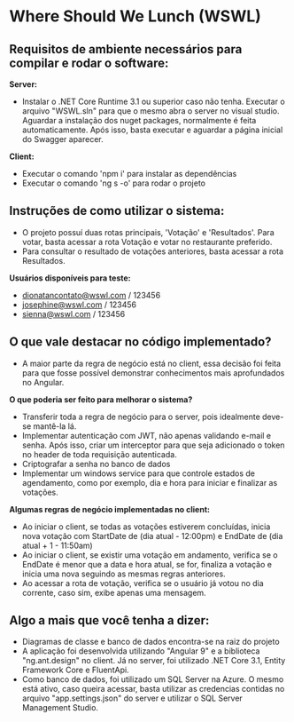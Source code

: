 
# Where Should We Lunch (WSWL)

## Requisitos de ambiente necessários para compilar e rodar o software:

**Server:**
- Instalar o .NET Core Runtime 3.1 ou superior caso não tenha. Executar o arquivo "WSWL.sln" para que o mesmo abra o server no visual studio.
  Aguardar a instalação dos nuget packages, normalmente é feita automaticamente.
  Após isso, basta executar e aguardar a página inicial do Swagger aparecer.

**Client:**
- Executar o comando 'npm i' para instalar as dependências
- Executar o comando 'ng s -o' para rodar o projeto

## Instruções de como utilizar o sistema:
 - O projeto possuí duas rotas principais, 'Votação' e 'Resultados'. Para votar, basta acessar a rota Votação e votar no restaurante preferido.
 - Para consultar o resultado de votações anteriores, basta acessar a rota Resultados.

**Usuários disponíveis para teste:**
 - dionatancontato@wswl.com / 123456 
 -  josephine@wswl.com / 123456  
 -  sienna@wswl.com / 123456

## O que vale destacar no código implementado?
- A maior parte da regra de negócio está no client, essa decisão foi feita para que fosse possível demonstrar conhecimentos mais aprofundados no Angular.

**O que poderia ser feito para melhorar o sistema?**
- Transferir toda a regra de negócio para o server, pois idealmente deve-se mantê-la lá.
- Implementar autenticação com JWT, não apenas validando e-mail e senha. Após isso, criar um interceptor para que seja adicionado o token no header de toda requisição autenticada.
- Criptografar a senha no banco de dados
- Implementar um windows service para que controle estados de agendamento, como por exemplo, dia e hora para iniciar e finalizar as votações.

**Algumas regras de negócio implementadas no client:**
- Ao iniciar o client, se todas as votações estiverem concluídas, inicia nova votação com StartDate de (dia atual - 12:00pm) e EndDate de (dia atual + 1 - 11:50am)
- Ao iniciar o client, se existir uma votação em andamento, verifica se o EndDate é menor que a data e hora atual, se for, finaliza a votação e inicia uma nova seguindo as mesmas regras anteriores.
- Ao acessar a rota de votação, verifica se o usuário já votou no dia corrente, caso sim, exibe apenas uma mensagem.

## Algo a mais que você tenha a dizer:
- Diagramas de classe e banco de dados encontra-se na raiz do projeto
- A aplicação foi desenvolvida utilizando "Angular 9" e a biblioteca "ng.ant.design" no client. Já no server, foi utilizado .NET Core 3.1, Entity Framework Core e FluentApi.
- Como banco de dados, foi utilizado um SQL Server na Azure. O mesmo está ativo, caso queira acessar,
  basta utilizar as credencias contidas no arquivo "app.settings.json" do server e utilizar o SQL Server Management Studio.
